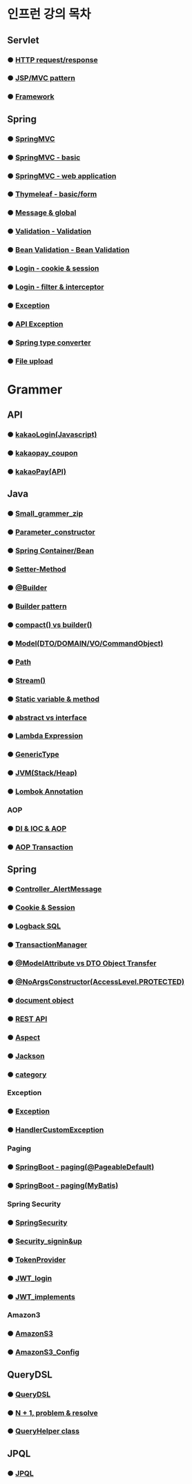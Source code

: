 # 인프런 강의 목차

## Servlet

### ● <a href="servlet/servlet_sum/Servlet_HTTP.md">HTTP request/response</a>

### ● <a href="servlet/servlet_sum/Servlet_MVC.md">JSP/MVC pattern</a>

### ● <a href="servlet/servlet_sum/Servlet_Framework.md">Framework</a>

## Spring

### ● <a href="springmvc/spring_sum/mvc.md">SpringMVC</a>

### ● <a href="springmvc/spring_sum/basic.md">SpringMVC - basic</a>

### ● <a href="springmvc/spring_sum/web.md">SpringMVC - web application</a>

### ● <a href="thymeleaf/thymeleaf_sum/thymeleaf.md">Thymeleaf - basic/form</a>

### ● <a href="thymeleaf/message_sum/message.md">Message & global</a>

### ● <a href="validation/validation_sum/validation.md">Validation - Validation</a>

### ● <a href="validation/validation_sum/beanValidation.md">Bean Validation - Bean Validation</a>

### ● <a href="login/login_sum/cookie&session.md">Login - cookie & session</a>

### ● <a href="login/login_sum/filter&interceptor.md">Login - filter & interceptor</a>

### ● <a href="exception/exception/exception_sum/exception.md">Exception</a>

### ● <a href="exception/exception/exception_sum/apiException.md">API Exception</a>

### ● <a href="springmvc/spring_sum/typeConverter.md">Spring type converter</a>

### ● <a href="springmvc/spring_sum/fileupload.md">File upload</a>

# Grammer

## API

### ● <a href="grammer/api/kakaopay/kakaoLogin_js(1).md">kakaoLogin(Javascript)</a>

### ● <a href="grammer/api/kakaopay/kakaopay_coupon(2).md.md">kakaopay_coupon</a>

### ● <a href="grammer/api/kakaopay/kakaopay_api(3).md">kakaoPay(API)</a>

## Java

### ● <a href="grammer/java/small_grammer.md">Small_grammer_zip</a>

### ● <a href="grammer/java/parameter_constructor.md">Parameter_constructor</a>

### ● <a href="grammer/java/container_bean.md">Spring Container/Bean</a>

### ● <a href="grammer/java/setter_method.md">Setter-Method</a>

### ● <a href="grammer/java/builder.md">@Builder</a>

### ● <a href="grammer/java/builder_pattern.md">Builder pattern</a>

### ● <a href="grammer/java/compact_builder.md">compact() vs builder()</a>

### ● <a href="grammer/java/model.md">Model(DTO/DOMAIN/VO/CommandObject)</a>

### ● <a href="grammer/java/path.md">Path</a>

### ● <a href="grammer/java/stream().md">Stream()</a>

### ● <a href="grammer/java/Static.md">Static variable & method</a>

### ● <a href="grammer/java/abstract_interface.md">abstract vs interface</a>

### ● <a href="grammer/java/Lambda.md">Lambda Expression</a>

### ● <a href="grammer/java/GenericType.md">GenericType</a>

### ● <a href="grammer/java/JVM_stack_heap.md">JVM(Stack/Heap)</a>

### ● <a href="grammer/java/lombok_annotation.md">Lombok Annotation</a>

### AOP

### ● <a href="grammer/java/aop/DI_IOC_AOP.md">DI & IOC & AOP</a>
### ● <a href="grammer/java/aop/AOP_transaction.md">AOP Transaction</a>

## Spring

### ● <a href="grammer/spring/alertMessage">Controller_AlertMessage</a>

### ● <a href="grammer/spring/session&cookie.md">Cookie & Session</a>

### ● <a href="grammer/spring/SQL_Logback.md">Logback SQL</a>

### ● <a href="grammer/spring/transactionManager.md">TransactionManager</a>

### ● <a href="grammer/spring/modelAttribute_DTO.md">@ModelAttribute vs DTO Object Transfer </a>
### ● <a href="grammer/spring/accessLevel.md">@NoArgsConstructor(AccessLevel.PROTECTED)</a>

### ● <a href="grammer/spring/document.md">document object</a>

### ● <a href="grammer/spring/REST API.md">REST API</a>

### ● <a href="grammer/spring/aspect.md">Aspect</a>

### ● <a href="grammer/spring/jackson.md">Jackson</a>

### ● <a href="grammer/spring/cagtegory.md">category</a>

### Exception

### ● <a href="grammer/spring/exeption/exception.md">Exception</a>
### ● <a href="grammer/spring/exception/handlerCustomException.md">HandlerCustomException</a>

### Paging

### ● <a href="grammer/spring/paging/Paging_@Pageable.md">SpringBoot - paging(@PageableDefault)</a>
### ● <a href="grammer/spring/paging/Paging_Mybatis.md">SpringBoot - paging(MyBatis)</a>

### Spring Security

### ● <a href="grammer/spring/security/SpringSecurity.md">SpringSecurity</a>
### ● <a href="grammer/spring/security/Security_signin&up.md">Security_signin&up</a>
### ● <a href="grammer/spring/security/tokenProvider.md">TokenProvider</a>
### ● <a href="grammer/spring/security/JWT_login.md">JWT_login</a>
### ● <a href="grammer/spring/security/JWT_implements.md">JWT_implements</a>

### Amazon3

### ● <a href="grammer/spring/amazon_S3/amazonS3.md">AmazonS3</a>
### ● <a href="grammer/spring/amazon_S3/amazonS3_Config.md">AmazonS3_Config</a>

## QueryDSL

### ● <a href="grammer/querydsl/querydsl.md">QueryDSL</a>
### ● <a href="grammer/querydsl/N+1_fetchJoin.md">N + 1, problem & resolve</a>
### ● <a href="grammer/querydsl/QueryHelper.md">QueryHelper class</a>

## JPQL

### ● <a href="grammer/JPQL/JPQL.md">JPQL</a>